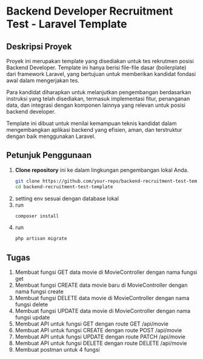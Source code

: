# Backend Developer Recruitment Test - Laravel Template

## Deskripsi Proyek

Proyek ini merupakan template yang disediakan untuk tes rekrutmen posisi Backend Developer. Template ini hanya berisi file-file dasar (boilerplate) dari framework Laravel, yang bertujuan untuk memberikan kandidat fondasi awal dalam mengerjakan tes.

Para kandidat diharapkan untuk melanjutkan pengembangan berdasarkan instruksi yang telah disediakan, termasuk implementasi fitur, penanganan data, dan integrasi dengan komponen lainnya yang relevan untuk posisi backend developer.

Template ini dibuat untuk menilai kemampuan teknis kandidat dalam mengembangkan aplikasi backend yang efisien, aman, dan terstruktur dengan baik menggunakan Laravel.

## Petunjuk Penggunaan

1. **Clone repository** ini ke dalam lingkungan pengembangan lokal Anda.
   ```bash
   git clone https://github.com/your-repo/backend-recruitment-test-template.git
   cd backend-recruitment-test-template
2. setting env sesuai dengan database lokal
2. run
   ```bash
   composer install
4. run
   ```bash
   php artisan migrate

## Tugas
1. Membuat fungsi GET data movie di MovieController dengan nama fungsi get
2. Membuat fungsi CREATE data movie baru di MovieController dengan nama fungsi create 
3. Membuat fungsi DELETE data movie di MovieController dengan nama fungsi delete
4. Membuat fungsi UPDATE data movie di MovieController dengan nama fungsi update
5. Membuat API untuk fungsi GET dengan route GET /api/movie
6. Membuat API untuk fungsi CREATE dengan route POST /api/movie
7. Membuat API untuk fungsi UPDATE dengan route PATCH /api/movie
8. Membuat API untuk fungsi DELETE dengan route DELETE /api/movie
9. Membuat postman untuk 4 fungsi
